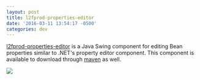```yaml
---
layout: post
title: l2fprod-properties-editor
date: '2016-03-11 13:54:17 -0500'
categories: dev
---
```


[l2fprod-properties-editor](https://github.com/ZenHarbinger/l2fprod-properties-editor) is a Java Swing component for editing Bean properties similar to .NET's property editor component.  This component is available to download through [maven](http://mvnrepository.com/artifact/org.tros/l2fprod-properties-editor) as well.  

![]({{site.url}}/images/l2fprod-screen.png)
